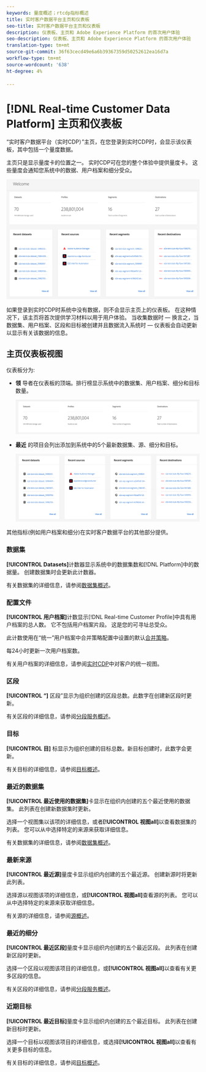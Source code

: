 ```yaml
---
keywords: 量度概述；rtcdp指标概述
title: 实时客户数据平台主页和仪表板
seo-title: 实时客户数据平台主页和仪表板
description: 仪表板、主页和 Adobe Experience Platform 的首次用户体验
seo-description: 仪表板、主页和 Adobe Experience Platform 的首次用户体验
translation-type: tm+mt
source-git-commit: 36f63cecd49e6a6b39367359d50252612ea16d7a
workflow-type: tm+mt
source-wordcount: '638'
ht-degree: 4%

---
```



# [!DNL Real-time Customer Data Platform] 主页和仪表板

“实时客户数据平台（实时CDP）”主页，在您登录到实时CDP时，会显示该仪表板，其中包括一个量度数据。

主页只是显示量度卡的位置之一。 实时CDP可在您的整个体验中提供量度卡。 这些量度会通知您系统中的数据、用户档案和细分受众。

![image](assets/home.png)

如果登录到实时CDP时系统中没有数据，则不会显示主页上的仪表板。 在这种情况下，该主页将首次提供学习材料以用于用户体验。 当收集数据时 — 换言之，当<!--sources-->数据集、用户档案、区段和目标被创建并且数据流入系统时 — 仪表板会自动更新以显示有关该数据的信息<!-- in metric cards-->。

## 主页仪表板视图

<!--The dashboard shows information in several areas. Each category of information displays for the time range shown beneath the data.-->

仪表板分为<!-- two areas.-->:

* **领** 导者在仪表板的顶端。排行榜显示系统中的数据集、用户档案、细分和目标数量。

   ![图像](assets/leaderboard.png)

<!-- * **Metric cards** display beneath the leaderboard. Metric cards show additional information, such as percentages or trends. Metric cards appear as data is collected.
    ![image](assets/home-metrics.jpg)
Some information is shown in different ways on both the leaderboard and metric cards. -->
* **最近** 的项目会列出添加到系统中的5个最新数据集、源、细分和目标。

   ![图像](assets/recent.png)

其他指标(例如用户档案和细分)在实时客户数据平台的其他部分提供。

### 数据集

**[!UICONTROL Datasets]**&#x200B;计数器显示系统中的数据集数和[!DNL Platform]中的数据量。 创建数据集时会更新此计数器。

有关数据集的详细信息，请参阅[数据集概述](../catalog/datasets/overview.md)。

### 配置文件

**[!UICONTROL 用户档案]**&#x200B;计数显示[!DNL Real-time Customer Profile]中具有用户档案的总人数。 它不包括用户档案片段。 这是您的可寻址总受众。

此计数使用在“统一”用户档案中合并策略配置中设置的默认[合并策略](profile/merge-policies.md)。

每24小时更新一次用户档案数。

有关用户档案的详细信息，请参阅[实时CDP](profile/profile-overview.md)中对客户的统一视图。

### 区段

**[!UICONTROL “]** 区段”显示为组织创建的区段总数。此数字在创建新区段时更新。

有关区段的详细信息，请参阅[分段服务概述](segmentation/segmentation-overview.md)。

### 目标

**[!UICONTROL 目]** 标显示为组织创建的目标总数。新目标创建时，此数字会更新。

有关目标的详细信息，请参阅[目标概述](destinations/overview.md)。

<!-- ### Successful profile records

In the leaderboard **[!UICONTROL Successful profile records]** shows the total number of records that have been successfully processed into the profile.

There is also a metric card that shows the percentage of successful records. Select **[!UICONTROL View datasets]** to see more details about the profile records. Hover over the colored area of the graph to see additional details:

![image](assets/home-profilerecords-details.PNG)

The number of successful profile records is updated hourly. 

For more information about profiles, see [A unified view of your customer in Real-time CDP](profile/profile-overview.md).

### Total profile records

The **[!UICONTROL Total profile records]** metric card shows the total number of data records enabled to feed into the profiles, and the percentage that are successful, updated once per day. This does not include all data in the data lake, because some data might not be enabled to feed into the profiles.

 Hover over the colored area of the graph to see additional details about the successful profiles:

![image](assets/home-profile-details.PNG)

Select **[!UICONTROL View profiles]** to see more details about the profile records.

For more information about profiles, see [A unified view of your customer in Real-time CDP](profile/profile-overview.md).

For more information about viewing a specific profile, see [Profile viewer](profile/profile-viewer.md).

### Failed profile records

In the leaderboard, **[!UICONTROL Failed profile records]** counts the number of records that failed to process into the profile.

The **[!UICONTROL Failed profile records]** metric card shows this count, and includes a graphical representation that helps you see how failures have trended during the time shown below the graphic. This chart is updated hourly. Select **[!UICONTROL View datasets]** to see more details about the profile records.

The number of failed profile records is updated hourly. -->

### 最近的数据集

**[!UICONTROL 最近使用的数据集]**&#x200B;卡显示在组织内创建的五个最近使用的数据集。 此列表在创建新数据集时更新。

选择一个视图集以该项的详细信息，或者&#x200B;**[!UICONTROL 视图all]**&#x200B;以查看数据集的列表。 您可以从中选择特定的来源来获取详细信息。

有关数据集的详细信息，请参阅[数据集概述](../catalog/datasets/overview.md)。

### 最新来源

**[!UICONTROL 最近源]**&#x200B;量度卡显示组织内创建的五个最近源。 创建新源时将更新此列表。

选择源以视图该项的详细信息，或&#x200B;**[!UICONTROL 视图all]**&#x200B;查看源的列表。 您可以从中选择特定的来源来获取详细信息。

有关源的详细信息，请参阅[源概述](sources/sources-overview.md)。

### 最近的细分

**[!UICONTROL 最近区段]**&#x200B;量度卡显示组织内创建的五个最近区段。 此列表在创建新区段时更新。

选择一个区段以视图该项目的详细信息，或&#x200B;**[!UICONTROL 视图all]**&#x200B;以查看有关更多区段的信息。

有关区段的详细信息，请参阅[分段服务概述](segmentation/segmentation-overview.md)。

### 近期目标

**[!UICONTROL 最近目标]**&#x200B;量度卡显示组织内创建的五个最近目标。 此列表在创建新目标时更新。

选择一个目标以视图该项目的详细信息，或选择&#x200B;**[!UICONTROL 视图all]**&#x200B;以查看有关更多目标的信息。

有关目标的详细信息，请参阅[目标概述](destinations/overview.md)。
